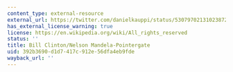 ```yaml
---
content_type: external-resource
external_url: https://twitter.com/danielkauppi/status/530797021310238720/photo/1
has_external_license_warning: true
license: https://en.wikipedia.org/wiki/All_rights_reserved
status: ''
title: Bill Clinton/Nelson Mandela-Pointergate
uid: 392b3690-d1d7-417c-912e-56dfa4eb9fde
wayback_url: ''
---
```

